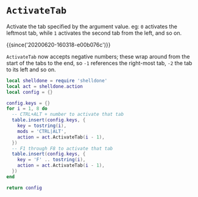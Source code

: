 # `ActivateTab`

Activate the tab specified by the argument value. eg: `0` activates the
leftmost tab, while `1` activates the second tab from the left, and so on.

{{since('20200620-160318-e00b076c')}}

`ActivateTab` now accepts negative numbers; these wrap around from the start
of the tabs to the end, so `-1` references the right-most tab, `-2` the tab
to its left and so on.


```lua
local shelldone = require 'shelldone'
local act = shelldone.action
local config = {}

config.keys = {}
for i = 1, 8 do
  -- CTRL+ALT + number to activate that tab
  table.insert(config.keys, {
    key = tostring(i),
    mods = 'CTRL|ALT',
    action = act.ActivateTab(i - 1),
  })
  -- F1 through F8 to activate that tab
  table.insert(config.keys, {
    key = 'F' .. tostring(i),
    action = act.ActivateTab(i - 1),
  })
end

return config
```


